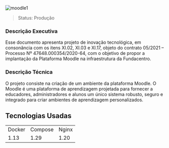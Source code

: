 ![moodle1](https://user-images.githubusercontent.com/114024164/196735400-be7d8bbd-255c-4ab6-9fcb-320a043709c2.jpg)

> Status: Produção

### Descrição Executiva

Esse documento apresenta projeto de inovação tecnológica, em consonância com os itens XI.02, XI.03 e XI.17, objeto do contrato 05/2021 – Processo Nº 47648.000354/2020-64, com o objetivo de propor a implantação da Plataforma Moodle na infraestrutura da Fundacentro.

### Descrição Técnica

O projeto consiste na criação de um ambiente da plataforma Moodle. O Moodle é uma plataforma de aprendizagem projetada para fornecer a educadores, administradores e alunos um único sistema robusto, seguro e integrado para criar ambientes de aprendizagem personalizados.

## Tecnologias Usadas
<table>
  <tr>
     <td>Docker</td>
	 <td>Compose</td>
  <td>Nginx</td>
  </tr>
  <tr>
     <td>1.13</td>
	 <td>1.29</td>
   <td>1.20</td>   
  </tr>	 
</table>




